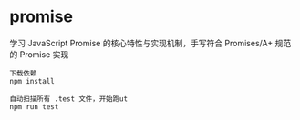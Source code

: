 # promise

学习 JavaScript Promise 的核心特性与实现机制，手写符合 Promises/A+ 规范的 Promise 实现

```
下载依赖
npm install

自动扫描所有 .test 文件，开始跑ut
npm run test
```
